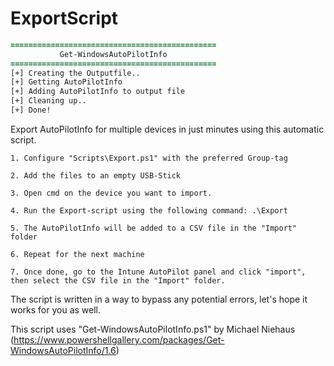 # ExportScript

```diff
==============================================                                        
           Get-WindowsAutoPilotInfo                           
==============================================                                                  
[+] Creating the Outputfile..                                                                                           
[+] Getting AutoPilotInfo                                                                                               
[+] Adding AutoPilotInfo to output file                                                                                 
[+] Cleaning up..                                                                                                     
[+] Done! 
```



Export AutoPilotInfo for multiple devices in just minutes using this automatic script.

```
1. Configure "Scripts\Export.ps1" with the preferred Group-tag

2. Add the files to an empty USB-Stick

3. Open cmd on the device you want to import.

4. Run the Export-script using the following command: .\Export

5. The AutoPilotInfo will be added to a CSV file in the "Import" folder

6. Repeat for the next machine

7. Once done, go to the Intune AutoPilot panel and click "import", then select the CSV file in the "Import" folder.
```
The script is written in a way to bypass any potential errors, let's hope it works for you as well.

This script uses "Get-WindowsAutoPilotInfo.ps1" by Michael Niehaus (https://www.powershellgallery.com/packages/Get-WindowsAutoPilotInfo/1.6)

